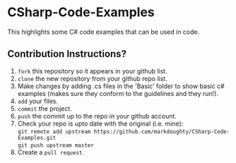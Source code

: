 # CSharp-Code-Examples
This highlights some C# code examples that can be used in code.

## Contribution Instructions?
1. `fork` this repository so it appears in your github list.
2. `clone` the new repository from your github repo list.
3. Make changes by adding .cs files in the 'Basic' folder to show basic c# examples (makes sure they conform to the guidelines and they run!).
4. `add` your files.
5. `commit` the project.
6. `push` the commit up to the repo in your github account.
7. Check your repo is upto date with the original (i.e. mine):  
   `git remote add upstream https://github.com/markdoughty/CSharp-Code-Examples.git`  
   `git push upstream master`
8. Create a `pull request`.
